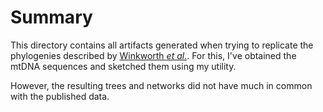 # Summary
This directory contains all artifacts generated when trying to replicate the
phylogenies described by [Winkworth _et
al._](https://academic.oup.com/gbe/article/14/4/evac049/6568501).
For this, I've obtained the mtDNA sequences and sketched them using my utility.

However, the resulting trees and networks did not have much in common with the
published data.
